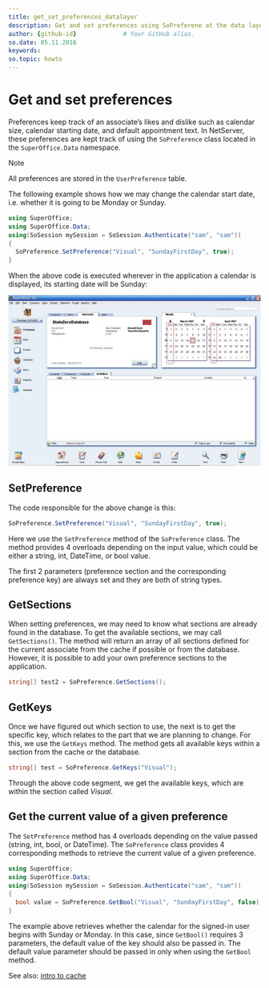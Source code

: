 ```yaml
---
title: get_set_preferences_datalayer
description: Get and set preferences using SoPreferene at the data layer
author: {github-id}             # Your GitHub alias.
so.date: 05.11.2016
keywords:
so.topic: howto
---
```


# Get and set preferences

Preferences keep track of an associate’s likes and dislike such as calendar size, calendar starting date, and default appointment text. In NetServer, these preferences are kept track of using the `SoPreference` class located in the `SuperOffice.Data` namespace.

> [!NOTE]
> All preferences are stored in the `UserPreference` table.

The following example shows how we may change the calendar start date, i.e. whether it is going to be Monday or Sunday.

```csharp
using SuperOffice;
using SuperOffice.Data;
using(SoSession mySession = SoSession.Authenticate("sam", "sam"))
{
  SoPreference.SetPreference("Visual", "SundayFirstDay", true);
}
```

When the above code is executed wherever in the application a calendar is displayed, its starting date will be Sunday:

![01][img1]

## SetPreference

The code responsible for the above change is this:

```csharp
SoPreference.SetPreference("Visual", "SundayFirstDay", true);
```

Here we use the `SetPreference` method of the `SoPreference` class. The method provides 4 overloads depending on the input value, which could be either a string, int, DateTime, or bool value.

The first 2 parameters (preference section and the corresponding preference key) are always set and they are both of string types.

## GetSections

When setting preferences, we may need to know what sections are already found in the database. To get the available sections, we may call `GetSections()`. The method will return an array of all sections defined for the current associate from the cache if possible or from the database. However, it is possible to add your own preference sections to the application.

```csharp
string[] test2 = SoPreference.GetSections();
```

## GetKeys

Once we have figured out which section to use, the next is to get the specific key, which relates to the part that we are planning to change. For this, we use the `GetKeys` method. The method gets all available keys within a section from the cache or the database.

```csharp
string[] test = SoPreference.GetKeys("Visual");
```

Through the above code segment, we get the available keys, which are within the section called *Visual*.

## Get the current value of a given preference

The `SetPreference` method has 4 overloads depending on the value passed (string, int, bool, or DateTime). The `SoPreference` class provides 4 corresponding methods to retrieve the current value of a given preference.

```csharp
using SuperOffice;
using SuperOffice.Data;
using(SoSession mySession = SoSession.Authenticate("sam", "sam"))
{
  bool value = SoPreference.GetBool("Visual", "SundayFirstDay", false);
}
```

The example above retrieves whether the calendar for the signed-in user begins with Sunday or Monday. In this case, since `GetBool()` requires 3 parameters, the default value of the key should also be passed in. The default value parameter should be passed in only when using the `GetBool` method.

See also: [intro to cache][1]

<!-- Referenced links -->
[1]: index.md

<!-- Referenced images -->
[img1]: media/image001.jpg
